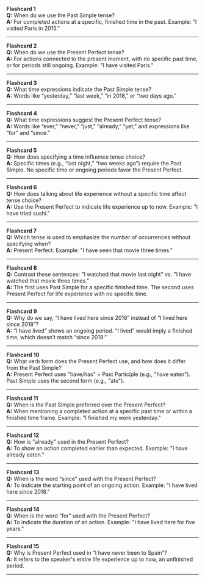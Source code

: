 **Flashcard 1**  
**Q:** When do we use the Past Simple tense?  
**A:** For completed actions at a specific, finished time in the past. Example: "I visited Paris in 2015."

---

**Flashcard 2**  
**Q:** When do we use the Present Perfect tense?  
**A:** For actions connected to the present moment, with no specific past time, or for periods still ongoing. Example: "I have visited Paris."

---

**Flashcard 3**  
**Q:** What time expressions indicate the Past Simple tense?  
**A:** Words like “yesterday,” “last week,” “in 2018,” or “two days ago.”

---

**Flashcard 4**  
**Q:** What time expressions suggest the Present Perfect tense?  
**A:** Words like “ever,” “never,” “just,” “already,” “yet,” and expressions like “for” and “since.”

---

**Flashcard 5**  
**Q:** How does specifying a time influence tense choice?  
**A:** Specific times (e.g., “last night,” “two weeks ago”) require the Past Simple. No specific time or ongoing periods favor the Present Perfect.

---

**Flashcard 6**  
**Q:** How does talking about life experience without a specific time affect tense choice?  
**A:** Use the Present Perfect to indicate life experience up to now. Example: "I have tried sushi."

---

**Flashcard 7**  
**Q:** Which tense is used to emphasize the number of occurrences without specifying when?  
**A:** Present Perfect. Example: "I have seen that movie three times."

---

**Flashcard 8**  
**Q:** Contrast these sentences: "I watched that movie last night" vs. "I have watched that movie three times."  
**A:** The first uses Past Simple for a specific finished time. The second uses Present Perfect for life experience with no specific time.

---

**Flashcard 9**  
**Q:** Why do we say, “I have lived here since 2018” instead of “I lived here since 2018”?  
**A:** “I have lived” shows an ongoing period. “I lived” would imply a finished time, which doesn’t match “since 2018.”

---

**Flashcard 10**  
**Q:** What verb form does the Present Perfect use, and how does it differ from the Past Simple?  
**A:** Present Perfect uses "have/has" + Past Participle (e.g., "have eaten"). Past Simple uses the second form (e.g., "ate").

---

**Flashcard 11**  
**Q:** When is the Past Simple preferred over the Present Perfect?  
**A:** When mentioning a completed action at a specific past time or within a finished time frame. Example: "I finished my work yesterday."

---

**Flashcard 12**  
**Q:** How is "already" used in the Present Perfect?  
**A:** To show an action completed earlier than expected. Example: "I have already eaten."

---

**Flashcard 13**  
**Q:** When is the word “since” used with the Present Perfect?  
**A:** To indicate the starting point of an ongoing action. Example: "I have lived here since 2018."

---

**Flashcard 14**  
**Q:** When is the word “for” used with the Present Perfect?  
**A:** To indicate the duration of an action. Example: "I have lived here for five years."

---

**Flashcard 15**  
**Q:** Why is Present Perfect used in “I have never been to Spain”?  
**A:** It refers to the speaker's entire life experience up to now, an unfinished period.

---
